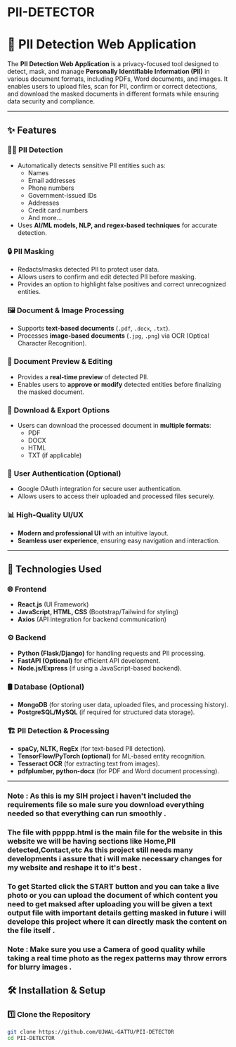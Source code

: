# PII-DETECTOR

# 📌 PII Detection Web Application

The **PII Detection Web Application** is a privacy-focused tool designed to detect, mask, and manage **Personally Identifiable Information (PII)** in various document formats, including PDFs, Word documents, and images. It enables users to upload files, scan for PII, confirm or correct detections, and download the masked documents in different formats while ensuring data security and compliance.

---

## ✨ Features

### 🕵️‍♂️ **PII Detection**
- Automatically detects sensitive PII entities such as:
  - Names
  - Email addresses
  - Phone numbers
  - Government-issued IDs
  - Addresses
  - Credit card numbers
  - And more...
- Uses **AI/ML models, NLP, and regex-based techniques** for accurate detection.

### 🔒 **PII Masking**
- Redacts/masks detected PII to protect user data.
- Allows users to confirm and edit detected PII before masking.
- Provides an option to highlight false positives and correct unrecognized entities.

### 🖼️ **Document & Image Processing**
- Supports **text-based documents** (`.pdf`, `.docx`, `.txt`).
- Processes **image-based documents** (`.jpg`, `.png`) via OCR (Optical Character Recognition).

### 📝 **Document Preview & Editing**
- Provides a **real-time preview** of detected PII.
- Enables users to **approve or modify** detected entities before finalizing the masked document.

### 📂 **Download & Export Options**
- Users can download the processed document in **multiple formats**:
  - PDF
  - DOCX
  - HTML
  - TXT (if applicable)

### 🔐 **User Authentication (Optional)**
- Google OAuth integration for secure user authentication.
- Allows users to access their uploaded and processed files securely.

### 📊 **High-Quality UI/UX**
- **Modern and professional UI** with an intuitive layout.
- **Seamless user experience**, ensuring easy navigation and interaction.

---

## 🚀 Technologies Used

### 🌐 **Frontend**
- **React.js** (UI Framework)
- **JavaScript, HTML, CSS** (Bootstrap/Tailwind for styling)
- **Axios** (API integration for backend communication)

### ⚙️ **Backend**
- **Python (Flask/Django)** for handling requests and PII processing.
- **FastAPI (Optional)** for efficient API development.
- **Node.js/Express** (if using a JavaScript-based backend).

### 🛢 **Database (Optional)**
- **MongoDB** (for storing user data, uploaded files, and processing history).
- **PostgreSQL/MySQL** (if required for structured data storage).

### 🏗 **PII Detection & Processing**
- **spaCy, NLTK, RegEx** (for text-based PII detection).
- **TensorFlow/PyTorch (optional)** for ML-based entity recognition.
- **Tesseract OCR** (for extracting text from images).
- **pdfplumber, python-docx** (for PDF and Word document processing).

---

### Note : As this is my SIH project i haven't included the requirements file so male sure you download everything needed so that everything can run smoothly .

### The file with ppppp.html is the main file for the website in this website we will be having sections like Home,PII detected,Contact,etc As this project still needs many developments i assure that i will make necessary changes for my website and reshape it to it's best .
### To get Started click the START button and you can take a live photo or you can upload the document of which content you need to get maksed after uploading you will be given a text output file with important details getting masked in future i will develope this project where it can directly mask the content on the file itself .
### Note : Make sure you use a Camera of good quality while taking a real time photo as the regex patterns may throw errors for blurry images .

## 🛠 Installation & Setup

### 1️⃣ **Clone the Repository**
```bash
git clone https://github.com/UJWAL-GATTU/PII-DETECTOR
cd PII-DETECTOR


